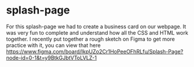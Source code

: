 # splash-page
For this splash-page we had to create a business card on our webpage. It was very fun to complete and understand how all the CSS and HTML work together. I recently put together a rough sketch on Figma to get more practice with it, you can view that here https://www.figma.com/board/IkpUZo2Cr1HoPeeOFhRLfu/Splash-Page?node-id=0-1&t=y9BtkGJbtVToLVLZ-1 
